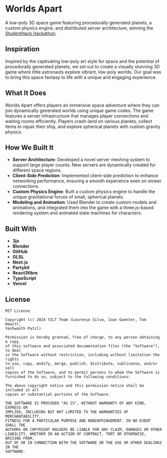 # Worlds Apart
A low-poly 3D space game featuring procedurally generated planets, a custom physics engine, and distributed server architecture, winning the [StudentHack Hackathon](https://devpost.com/software/worlds-apart-01e5gj).

## Inspiration
Inspired by the captivating low-poly art style for space and the potential of procedurally generated planets, we set out to create a visually stunning 3D game where little astronauts explore vibrant, low-poly worlds. Our goal was to bring this space fantasy to life with a unique and engaging experience.

## What It Does
Worlds Apart offers players an immersive space adventure where they can join dynamically generated worlds using unique game codes. The game features a server infrastructure that manages player connections and waiting rooms efficiently. Players crash-land on various planets, collect items to repair their ship, and explore spherical planets with custom gravity physics.

## How We Built It
- **Server Architecture**: Developed a novel server meshing system to support large player counts. New servers are dynamically created for different space regions.
- **Client-Side Prediction**: Implemented client-side prediction to enhance networking performance, ensuring a smooth experience even on slower connections.
- **Custom Physics Engine**: Built a custom physics engine to handle the unique gravitational forces of small, spherical planets.
- **Modeling and Animation**: Used Blender to create custom models and animations, and integrated them into the game with a three.js-based rendering system and animated state machines for characters.

## Built With
- **3js**
- **Blender**
- **GitHub**
- **GLSL**
- **Next.js**
- **Partykit**
- **React3fibre**
- **TypeScript**
- **Vercel**

## License

```
MIT License

Copyright (c) 2024 YILT Team (Lourenço Silva, Ioan Gwenter, Tom Hewitt, 
Yeshwanth Patil)

Permission is hereby granted, free of charge, to any person obtaining a copy
of this software and associated documentation files (the "Software"), to deal
in the Software without restriction, including without limitation the rights
to use, copy, modify, merge, publish, distribute, sublicense, and/or sell
copies of the Software, and to permit persons to whom the Software is
furnished to do so, subject to the following conditions:

The above copyright notice and this permission notice shall be included in all
copies or substantial portions of the Software.

THE SOFTWARE IS PROVIDED "AS IS", WITHOUT WARRANTY OF ANY KIND, EXPRESS OR
IMPLIED, INCLUDING BUT NOT LIMITED TO THE WARRANTIES OF MERCHANTABILITY,
FITNESS FOR A PARTICULAR PURPOSE AND NONINFRINGEMENT. IN NO EVENT SHALL THE
AUTHORS OR COPYRIGHT HOLDERS BE LIABLE FOR ANY CLAIM, DAMAGES OR OTHER
LIABILITY, WHETHER IN AN ACTION OF CONTRACT, TORT OR OTHERWISE, ARISING FROM,
OUT OF OR IN CONNECTION WITH THE SOFTWARE OR THE USE OR OTHER DEALINGS IN THE
SOFTWARE.
```
